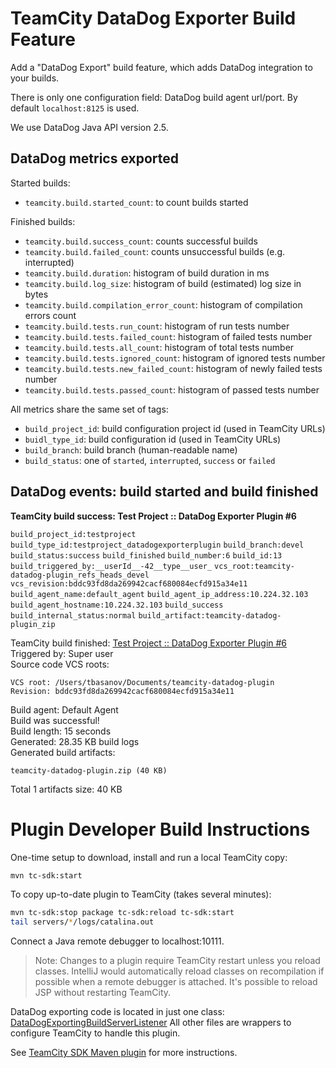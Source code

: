 # TeamCity DataDog Exporter Build Feature
Add a "DataDog Export" build feature, which adds DataDog integration to your builds.

There is only one configuration field: DataDog build agent url/port.
By default `localhost:8125` is used.

We use DataDog Java API version 2.5.

## DataDog metrics exported
Started builds:
 - `teamcity.build.started_count`: to count builds started

Finished builds:
 - `teamcity.build.success_count`: counts successful builds
 - `teamcity.build.failed_count`: counts unsuccessful builds (e.g. interrupted)
 - `teamcity.build.duration`: histogram of build duration in ms
 - `teamcity.build.log_size`: histogram of build (estimated) log size in bytes
 - `teamcity.build.compilation_error_count`: histogram of compilation errors count
 - `teamcity.build.tests.run_count`: histogram of run tests number
 - `teamcity.build.tests.failed_count`: histogram of failed tests number
 - `teamcity.build.tests.all_count`: histogram of total tests number
 - `teamcity.build.tests.ignored_count`: histogram of ignored tests number
 - `teamcity.build.tests.new_failed_count`: histogram of newly failed tests number
 - `teamcity.build.tests.passed_count`: histogram of passed tests number  
 
All metrics share the same set of tags:
 - `build_project_id`: build configuration project id (used in TeamCity URLs)
 - `buidl_type_id`: build configuration id (used in TeamCity URLs)
 - `build_branch`: build branch (human-readable name)
 - `build_status`: one of `started`, `interrupted`, `success` or `failed`  

## DataDog events: build started and build finished

**TeamCity build success: Test Project :: DataDog Exporter Plugin #6**
 
`build_project_id:testproject`
`build_type_id:testproject_datadogexporterplugin`
`build_branch:devel`
`build_status:success`
`build_finished`
`build_number:6`
`build_id:13`
`build_triggered_by:__userId__-42__type__user_`
`vcs_root:teamcity-datadog-plugin_refs_heads_devel`
`vcs_revision:bddc93fd8da269942cacf680084ecfd915a34e11`
`build_agent_name:default_agent`
`build_agent_ip_address:10.224.32.103`
`build_agent_hostname:10.224.32.103`
`build_success`
`build_internal_status:normal`
`build_artifact:teamcity-datadog-plugin_zip`

TeamCity build finished: [Test Project :: DataDog Exporter Plugin #6](http://localhost:8111/viewLog.html?buildId=13)\
Triggered by: Super user\
Source code VCS roots:
```
VCS root: /Users/tbasanov/Documents/teamcity-datadog-plugin   Revision: bddc93fd8da269942cacf680084ecfd915a34e11
```
Build agent: Default Agent\
Build was successful!\
Build length: 15 seconds\
Generated: 28.35 KB build logs\
Generated build artifacts:
```
teamcity-datadog-plugin.zip (40 KB)
```
Total 1 artifacts size: 40 KB

# Plugin Developer Build Instructions
One-time setup to download, install and run a local TeamCity copy:
```bash
mvn tc-sdk:start
```

To copy up-to-date plugin to TeamCity (takes several minutes):
```bash
mvn tc-sdk:stop package tc-sdk:reload tc-sdk:start
tail servers/*/logs/catalina.out
```
Connect a Java remote debugger to localhost:10111.

> Note: Changes to a plugin require TeamCity restart unless you reload classes. 
IntelliJ would automatically reload classes on recompilation if possible when 
a remote debugger is attached. It's possible to reload JSP without restarting TeamCity.

DataDog exporting code is located in just one class:
[DataDogExportingBuildServerListener](./teamcity-datadog-plugin-server/src/main/java/com/evernote/teamcity/datadog/DataDogExportingBuildServerListener.java) 
All other files are wrappers to configure TeamCity to handle this plugin. 

See [TeamCity SDK Maven plugin](https://github.com/JetBrains/teamcity-sdk-maven-plugin)
for more instructions.
